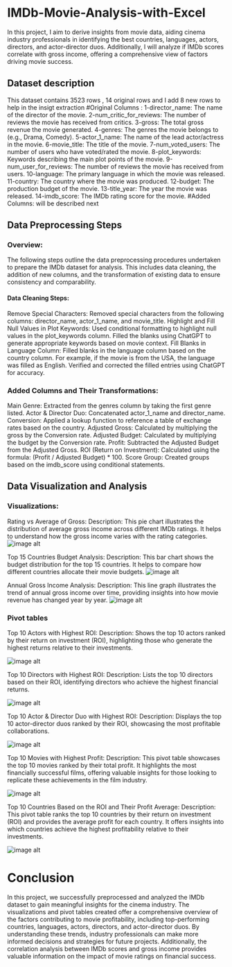 # IMDb-Movie-Analysis-with-Excel
In this project, I aim to derive insights from movie data, aiding cinema industry professionals in identifying the best countries, languages, actors, directors, and actor-director duos. Additionally, I will analyze if IMDb scores correlate with gross income, offering a comprehensive view of factors driving movie success.

## Dataset description

This dataset contains 3523 rows , 14 original rows and I add 8 new rows to help in the insigt extraction
#Original Columns :
1-director_name: The name of the director of the movie.
2-num_critic_for_reviews: The number of reviews the movie has received from critics.
3-gross: The total gross revenue the movie generated.
4-genres: The genres the movie belongs to (e.g., Drama, Comedy).
5-actor_1_name: The name of the lead actor/actress in the movie.
6-movie_title: The title of the movie.
7-num_voted_users: The number of users who have voted/rated the movie.
8-plot_keywords: Keywords describing the main plot points of the movie.
9-num_user_for_reviews: The number of reviews the movie has received from users.
10-language: The primary language in which the movie was released.
11-country: The country where the movie was produced.
12-budget: The production budget of the movie.
13-title_year: The year the movie was released.
14-imdb_score: The IMDb rating score for the movie.
#Added Columns: will be described next

## Data Preprocessing Steps 
### Overview:
The following steps outline the data preprocessing procedures undertaken to prepare the IMDb dataset for analysis. This includes data cleaning, the addition of new columns, and the transformation of existing data to ensure consistency and comparability.

#### Data Cleaning Steps:
Remove Special Characters:
Removed special characters from the following columns: director_name, actor_1_name, and movie_title.
Highlight and Fill Null Values in Plot Keywords:
Used conditional formatting to highlight null values in the plot_keywords column.
Filled the blanks using ChatGPT to generate appropriate keywords based on movie context.
Fill Blanks in Language Column:
Filled blanks in the language column based on the country column. For example, if the movie is from the USA, the language was filled as English.
Verified and corrected the filled entries using ChatGPT for accuracy.

### Added Columns and Their Transformations:
Main Genre: Extracted from the genres column by taking the first genre listed.
Actor & Director Duo: Concatenated actor_1_name and director_name.
Conversion: Applied a lookup function to reference a table of exchange rates based on the country.
Adjusted Gross: Calculated by multiplying the gross by the Conversion rate.
Adjusted Budget: Calculated by multiplying the budget by the Conversion rate.
Profit: Subtracted the Adjusted Budget from the Adjusted Gross.
ROI (Return on Investment): Calculated using the formula: (Profit / Adjusted Budget) * 100.
Score Group: Created groups based on the imdb_score using conditional statements.

## Data Visualization and Analysis

### Visualizations:
Rating vs Average of Gross:
Description: This pie chart illustrates the distribution of average gross income across different IMDb ratings. It helps to understand how the gross income varies with the rating categories.
![image alt](https://github.com/Muustafa11/IMDb-Movie-Analysis-with-Excel/blob/main/Screenshot%202024-07-25%20192627.png)

Top 15 Countries Budget Analysis:
Description: This bar chart shows the budget distribution for the top 15 countries. It helps to compare how different countries allocate their movie budgets.
![image alt](https://github.com/Muustafa11/IMDb-Movie-Analysis-with-Excel/blob/main/Screenshot%202024-07-25%20192216.png)

Annual Gross Income Analysis:
Description: This line graph illustrates the trend of annual gross income over time, providing insights into how movie revenue has changed year by year.
![image alt](https://github.com/Muustafa11/IMDb-Movie-Analysis-with-Excel/blob/main/Screenshot%202024-07-25%20184359.png)

### Pivot tables

Top 10 Actors with Highest ROI:
Description: Shows the top 10 actors ranked by their return on investment (ROI), highlighting those who generate the highest returns relative to their investments.

![image alt](https://github.com/Muustafa11/IMDb-Movie-Analysis-with-Excel/blob/main/Top%2010%20Actors%20with%20Highest%20ROI.png)

Top 10 Directors with Highest ROI:
Description: Lists the top 10 directors based on their ROI, identifying directors who achieve the highest financial returns.

![image alt](https://github.com/Muustafa11/IMDb-Movie-Analysis-with-Excel/blob/main/Top%2010%20Directors%20with%20Highest%20ROI.png)


Top 10 Actor & Director Duo with Highest ROI:
Description: Displays the top 10 actor-director duos ranked by their ROI, showcasing the most profitable collaborations.

![image alt](https://github.com/Muustafa11/IMDb-Movie-Analysis-with-Excel/blob/main/Top%2010%20Actor%20%26%20Director%20Duo%20with%20Highest%20ROI.png)


Top 10 Movies with Highest Profit:
Description: This pivot table showcases the top 10 movies ranked by their total profit. It highlights the most financially successful films, offering valuable insights for those looking to replicate these achievements in the film industry.

![image alt](https://github.com/Muustafa11/IMDb-Movie-Analysis-with-Excel/blob/main/Top%2010%20Movies%20with%20Highest%20Profit%20.png)


Top 10 Countries Based on the ROI and Their Profit Average:
Description: This pivot table ranks the top 10 countries by their return on investment (ROI) and provides the average profit for each country. It offers insights into which countries achieve the highest profitability relative to their investments.

![image alt](https://github.com/Muustafa11/IMDb-Movie-Analysis-with-Excel/blob/main/Top%2010%20Countries%20with%20Highest%20ROI.png)

# Conclusion
In this project, we successfully preprocessed and analyzed the IMDb dataset to gain meaningful insights for the cinema industry. The visualizations and pivot tables created offer a comprehensive overview of the factors contributing to movie profitability, including top-performing countries, languages, actors, directors, and actor-director duos. By understanding these trends, industry professionals can make more informed decisions and strategies for future projects. Additionally, the correlation analysis between IMDb scores and gross income provides valuable information on the impact of movie ratings on financial success.
